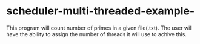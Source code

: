 # scheduler-multi-threaded-example-

This program will count number of primes in a given file(.txt). The user will have the ability to assign the number of threads it will use to achive this. 
